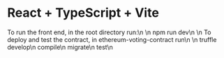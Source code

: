 # React + TypeScript + Vite

To run the front end, in the root directory run:\n
\n
npm run dev\n
\n
To deploy and test the contract, in ethereum-voting-contract run\n
\n
truffle develop\n
compile\n
migrate\n
test\n
